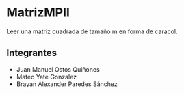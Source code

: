 # MatrizMPII
Leer una matriz cuadrada de tamaño m en forma de caracol.

## Integrantes

* Juan Manuel Ostos Quiñones
* Mateo Yate Gonzalez
* Brayan Alexander Paredes Sánchez
